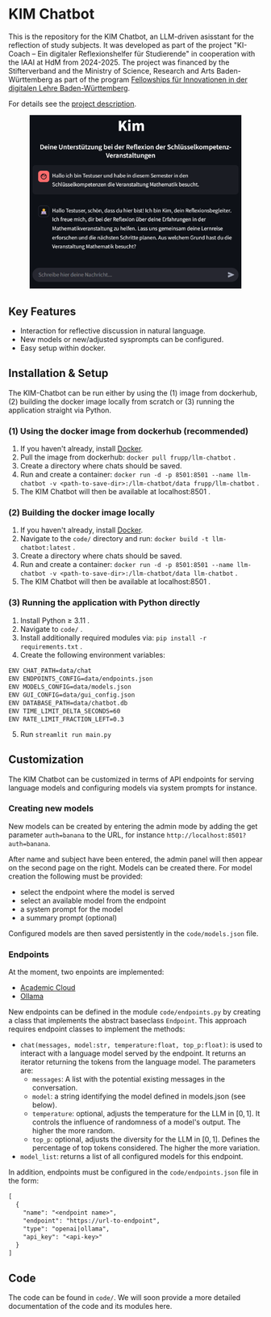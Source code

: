 # KIM Chatbot

This is the repository for the KIM Chatbot, an LLM-driven asisstant for the reflection of study subjects. It was developed as part of the project "KI-Coach – Ein digitaler Reflexionshelfer für Studierende" in cooperation with the IAAI at HdM from 2024-2025. The project was financed by the Stifterverband and the Ministry of Science, Research and Arts Baden-Württemberg as part of the program [Fellowships für Innovationen in der digitalen Lehre Baden-Württemberg](https://www.stifterverband.org/bwdigifellows).

For details see the [project description](https://www.stifterverband.org/bwdigifellows/2024_seidl_pfeffer).

<p align="center">
  <img src="doc/img/kim.png" alt="grafik" width="420"/>
</p>

## Key Features
* Interaction for reflective discussion in natural language.
* New models or new/adjusted sysprompts can be configured.
* Easy setup within docker.


## Installation & Setup

The KIM-Chatbot can be run either by using the (1) image from dockerhub, (2) building the docker image locally from scratch or (3) running the application straight via Python.

### (1) Using the docker image from dockerhub (recommended)

1. If you haven't already, install [Docker](https://docs.docker.com/desktop/).
2. Pull the image from dockerhub: ``docker pull frupp/llm-chatbot`` .
3. Create a directory where chats should be saved.
4. Run and create a container: ``docker run -d -p 8501:8501 --name llm-chatbot -v <path-to-save-dir>:/llm-chatbot/data frupp/llm-chatbot`` .
5. The KIM Chatbot will then be available at localhost:8501 .

### (2) Building the docker image locally

1. If you haven't already, install [Docker](https://docs.docker.com/desktop/).
2. Navigate to the ``code/`` directory and run: ``docker build -t llm-chatbot:latest`` .
3. Create a directory where chats should be saved.
4. Run and create a container: ``docker run -d -p 8501:8501 --name llm-chatbot -v <path-to-save-dir>:/llm-chatbot/data llm-chatbot`` .
5. The KIM Chatbot will then be available at localhost:8501 .

### (3) Running the application with Python directly

1. Install Python $\ge$ 3.11 .
2. Navigate to ``code/`` .
3. Install additionally required modules via: ``pip install -r requirements.txt`` .
4. Create the following environment variables:
```
ENV CHAT_PATH=data/chat
ENV ENDPOINTS_CONFIG=data/endpoints.json 
ENV MODELS_CONFIG=data/models.json
ENV GUI_CONFIG=data/gui_config.json
ENV DATABASE_PATH=data/chatbot.db
ENV TIME_LIMIT_DELTA_SECONDS=60
ENV RATE_LIMIT_FRACTION_LEFT=0.3
```
5. Run ``streamlit run main.py``



## Customization
The KIM Chatbot can be customized in terms of API endpoints for serving language models and configuring models via system prompts for instance.

### Creating new models
New models can be created by entering the admin mode by adding the get parameter ``auth=banana`` to the URL, for instance ``http://localhost:8501?auth=banana``.

After name and subject have been entered, the admin panel will then appear on the second page on the right. Models can be created there. For model creation the following must be provided:
* select the endpoint where the model is served
* select an available model from the endpoint
* a system prompt for the model
* a summary prompt (optional)

Configured models are then saved persistently in the ``code/models.json`` file.



### Endpoints
At the moment, two enpoints are implemented:
* [Academic Cloud](https://academiccloud.de/services/chatai/)
* [Ollama](https://ollama.com/)

New endpoints can be defined in the module ``code/endpoints.py`` by creating a class that implements the abstract baseclass ``Endpoint``. This approach requires endpoint classes to implement the methods:
* ``chat(messages, model:str, temperature:float, top_p:float)``: is used to interact with a language model served by the endpoint. It returns an iterator returning the tokens from the language model. The parameters are:
  * ``messages``: A list with the potential existing messages in the conversation.
  * ``model``: a string identifying the model defined in models.json (see below).
  * ``temperature``: optional, adjusts the temperature for the LLM in $[0,1]$. It controls the influence of randomness of a model's output. The higher the more random.
  * ``top_p``: optional, adjusts the diversity for the LLM in $[0,1]$. Defines the percentage of top tokens considered. The higher the more variation.
* ``model_list``: returns a list of all configured models for this endpoint.

In addition, endpoints must be configured in the ``code/endpoints.json`` file in the form:

```
[
  {
    "name": "<endpoint name>",
    "endpoint": "https://url-to-endpoint",
    "type": "openai|ollama",
    "api_key": "<api-key>"
  }
]
```


## Code
The code can be found in ``code/``. We will soon provide a more detailed documentation of the code and its modules here.
